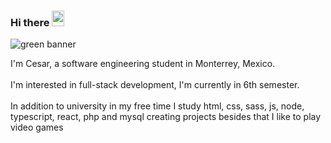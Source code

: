 ###  Hi there <img width="20px" height="25px" src="https://em-content.zobj.net/source/noto-emoji-animations/344/waving-hand_medium-light-skin-tone_1f44b-1f3fc_1f3fc.gif">

![green banner](https://github.com/cesargmc/cesargmc/assets/106213582/dc36b754-b5e8-44d7-8825-65d3960d3619)

I'm Cesar, a software engineering student in Monterrey, Mexico.
<br><br>
I'm interested in full-stack development, I'm currently in 6th semester.
<br><br>
In addition to university in my free time I study html, css, sass, js, node, typescript, react, php and mysql creating projects besides that I like to play video games 
